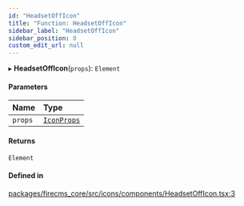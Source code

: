 ```yaml
---
id: "HeadsetOffIcon"
title: "Function: HeadsetOffIcon"
sidebar_label: "HeadsetOffIcon"
sidebar_position: 0
custom_edit_url: null
---
```


▸ **HeadsetOffIcon**(`props`): `Element`

#### Parameters

| Name | Type |
| :------ | :------ |
| `props` | [`IconProps`](../types/IconProps.md) |

#### Returns

`Element`

#### Defined in

[packages/firecms_core/src/icons/components/HeadsetOffIcon.tsx:3](https://github.com/FireCMSco/firecms/blob/d45f3739/packages/firecms_core/src/icons/components/HeadsetOffIcon.tsx#L3)
